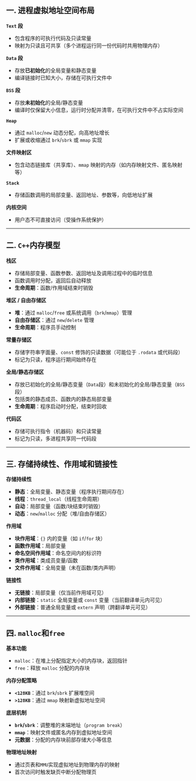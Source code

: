 ## 一. 进程虚拟地址空间布局  
**`Text` 段**
  - 包含程序的可执行代码及只读常量
  - 映射为只读且可共享（多个进程运行同一份代码时共用物理内存）

**`Data` 段**
  - 存放**已初始化**的全局变量和静态变量
  - 编译链接时已知大小，存储在可执行文件中  

**`BSS` 段**
  - 存放**未初始化**的全局/静态变量 
  - 编译时仅保留大小信息，运行时分配并清零，在可执行文件中不占实际空间

**`Heap`**  
  - 通过 `malloc`/`new` 动态分配，向高地址增长 
  - 扩展或收缩通过 `brk`/`sbrk` 或 `mmap` 实现 

**文件映射区** 
  - 包含动态链接库（共享库）、`mmap` 映射的内存（如内存映射文件、匿名映射等）

**`Stack`**
  - 存储函数调用的局部变量、返回地址、参数等，向低地址扩展  

**内核空间**  
  - 用户态不可直接访问（受操作系统保护） 

---

## 二. `C++`内存模型  
**栈区**
  - 存储局部变量、函数参数、返回地址及调用过程中的临时信息  
  - 函数调用时分配，返回后自动释放
  - **生命周期**：函数/作用域结束时销毁

**堆区 / 自由存储区** 
  - **堆**：通过 `malloc`/`free` 或系统调用（`brk`/`mmap`）管理
  - **自由存储区**：通过 `new`/`delete` 管理 
  - **生命周期**：程序员手动控制

**常量存储区** 
  - 存储字符串字面量、`const` 修饰的只读数据（可能位于 `.rodata` 或代码段）  
  - 标记为只读，程序运行期间始终存在

**全局/静态存储区**  
  - 存放已初始化的全局/静态变量（`Data`段）和未初始化的全局/静态变量（`BSS`段）
  - 包括类的静态成员、函数内的静态局部变量
  - **生命周期**：程序启动时分配，结束时回收

**代码区**  
  - 存储可执行指令（机器码）和只读常量 
  - 标记为只读，多进程共享同一代码段
---

## 三. 存储持续性、作用域和链接性  
**存储持续性**  
  - **静态**：全局变量、静态变量（程序执行期间存在） 
  - **线程**：`thread_local`（线程生命周期）
  - **自动**：局部变量（函数/块结束时销毁）
  - **动态**：`new`/`malloc` 分配（堆/自由存储区）  

**作用域**  
  - **块作用域**：`{}` 内的变量（如 `if`/`for` 块）
  - **函数作用域**：局部变量
  - **命名空间作用域**：命名空间内的标识符 
  - **类作用域**：类成员变量/函数
  - **文件作用域**：全局变量（未在函数/类内声明） 

**链接性**  
  - **无链接**：局部变量（仅当前作用域可见）
  - **内部链接**：`static` 全局变量或 `const` 变量（当前翻译单元内可见）
  - **外部链接**：普通全局变量或 `extern` 声明（跨翻译单元可见）

---

## 四. `malloc`和`free`
**基本功能**  
  - `malloc`：在堆上分配指定大小的内存块，返回指针
  - `free`：释放 `malloc` 分配的内存块

**内存分配策略**  
  - **`<128KB`**：通过 `brk`/`sbrk` 扩展堆空间 
  - **`>128KB`**：通过 `mmap` 映射新虚拟地址空间 

**底层机制** 
  - **`brk`/`sbrk`**：调整堆的末端地址（`program break`）
  - **`mmap`**：映射文件或匿名内存到虚拟地址空间
  - **元数据**：分配的内存块前部存储大小等信息

**物理地址映射** 
  - 通过页表和`MMU`实现虚拟地址到物理内存的映射
  - 首次访问时触发缺页中断分配物理页
